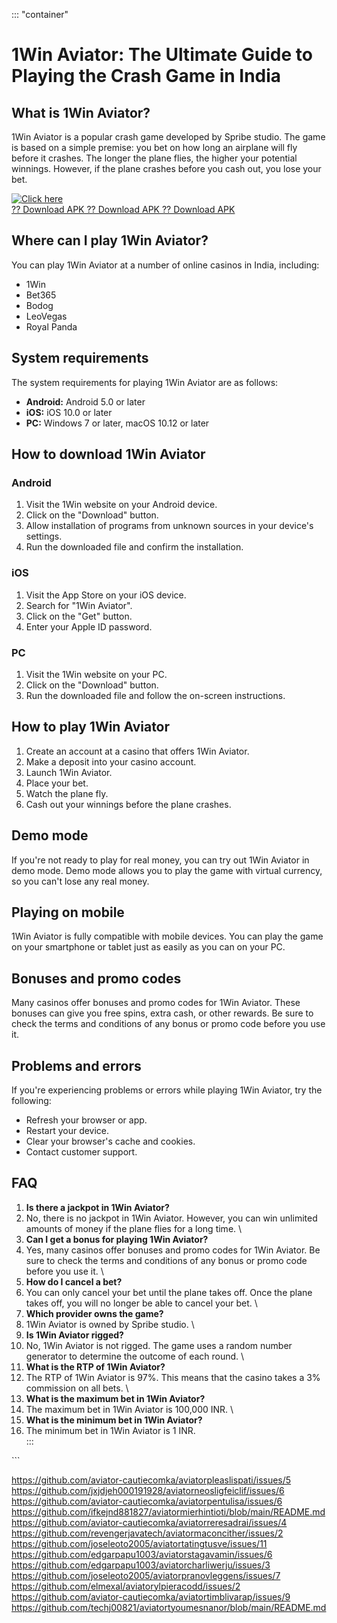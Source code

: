 ::: \"container\"
# 1Win Aviator: The Ultimate Guide to Playing the Crash Game in India

## What is 1Win Aviator?

1Win Aviator is a popular crash game developed by Spribe studio. The
game is based on a simple premise: you bet on how long an airplane will
fly before it crashes. The longer the plane flies, the higher your
potential winnings. However, if the plane crashes before you cash out,
you lose your bet.

[![Click
here](https://readscoops.com/wp-content/uploads/2023/03/Readscoop-aviator-1-1.jpg)](https://traff.sbs/deff)\
[?? Download APK ?? Download APK ?? Download
APK](https://traff.sbs/deff)

## Where can I play 1Win Aviator?

You can play 1Win Aviator at a number of online casinos in India,
including:

-   1Win
-   Bet365
-   Bodog
-   LeoVegas
-   Royal Panda

## System requirements

The system requirements for playing 1Win Aviator are as follows:

-   **Android:** Android 5.0 or later
-   **iOS:** iOS 10.0 or later
-   **PC:** Windows 7 or later, macOS 10.12 or later

## How to download 1Win Aviator

### Android

1.  Visit the 1Win website on your Android device.
2.  Click on the "Download" button.
3.  Allow installation of programs from unknown sources in your
    device\'s settings.
4.  Run the downloaded file and confirm the installation.

### iOS

1.  Visit the App Store on your iOS device.
2.  Search for "1Win Aviator".
3.  Click on the "Get" button.
4.  Enter your Apple ID password.

### PC

1.  Visit the 1Win website on your PC.
2.  Click on the "Download" button.
3.  Run the downloaded file and follow the on-screen instructions.

## How to play 1Win Aviator

1.  Create an account at a casino that offers 1Win Aviator.
2.  Make a deposit into your casino account.
3.  Launch 1Win Aviator.
4.  Place your bet.
5.  Watch the plane fly.
6.  Cash out your winnings before the plane crashes.

## Demo mode

If you\'re not ready to play for real money, you can try out 1Win
Aviator in demo mode. Demo mode allows you to play the game with virtual
currency, so you can\'t lose any real money.

## Playing on mobile

1Win Aviator is fully compatible with mobile devices. You can play the
game on your smartphone or tablet just as easily as you can on your PC.

## Bonuses and promo codes

Many casinos offer bonuses and promo codes for 1Win Aviator. These
bonuses can give you free spins, extra cash, or other rewards. Be sure
to check the terms and conditions of any bonus or promo code before you
use it.

## Problems and errors

If you\'re experiencing problems or errors while playing 1Win Aviator,
try the following:

-   Refresh your browser or app.
-   Restart your device.
-   Clear your browser\'s cache and cookies.
-   Contact customer support.

## FAQ

1.  **Is there a jackpot in 1Win Aviator?**
2.  No, there is no jackpot in 1Win Aviator. However, you can win
    unlimited amounts of money if the plane flies for a long time.
    \
3.  **Can I get a bonus for playing 1Win Aviator?**
4.  Yes, many casinos offer bonuses and promo codes for 1Win Aviator. Be
    sure to check the terms and conditions of any bonus or promo code
    before you use it.
    \
5.  **How do I cancel a bet?**
6.  You can only cancel your bet until the plane takes off. Once the
    plane takes off, you will no longer be able to cancel your bet.
    \
7.  **Which provider owns the game?**
8.  1Win Aviator is owned by Spribe studio.
    \
9.  **Is 1Win Aviator rigged?**
10. No, 1Win Aviator is not rigged. The game uses a random number
    generator to determine the outcome of each round.
    \
11. **What is the RTP of 1Win Aviator?**
12. The RTP of 1Win Aviator is 97%. This means that the casino takes a
    3% commission on all bets.
    \
13. **What is the maximum bet in 1Win Aviator?**
14. The maximum bet in 1Win Aviator is 100,000 INR.
    \
15. **What is the minimum bet in 1Win Aviator?**
16. The minimum bet in 1Win Aviator is 1 INR.
    \
:::

\`\`\`



https://github.com/aviator-cautiecomka/aviatorpleaslispati/issues/5
https://github.com/jxjdjeh000191928/aviatorneosligfeiclif/issues/6
https://github.com/aviator-cautiecomka/aviatorpentulisa/issues/6
https://github.com/ifkejnd881827/aviatormierhintioti/blob/main/README.md
https://github.com/aviator-cautiecomka/aviatorreresadrai/issues/4
https://github.com/revengerjavatech/aviatormaconcither/issues/2
https://github.com/joseleoto2005/aviatortatingtusve/issues/11
https://github.com/edgarpapu1003/aviatorstagavamin/issues/6
https://github.com/edgarpapu1003/aviatorcharliwerju/issues/3
https://github.com/joseleoto2005/aviatorpranovleggens/issues/7
https://github.com/elmexal/aviatorylpieracodd/issues/2
https://github.com/aviator-cautiecomka/aviatortimblivarap/issues/9
https://github.com/techj00821/aviatortyoumesnanor/blob/main/README.md
